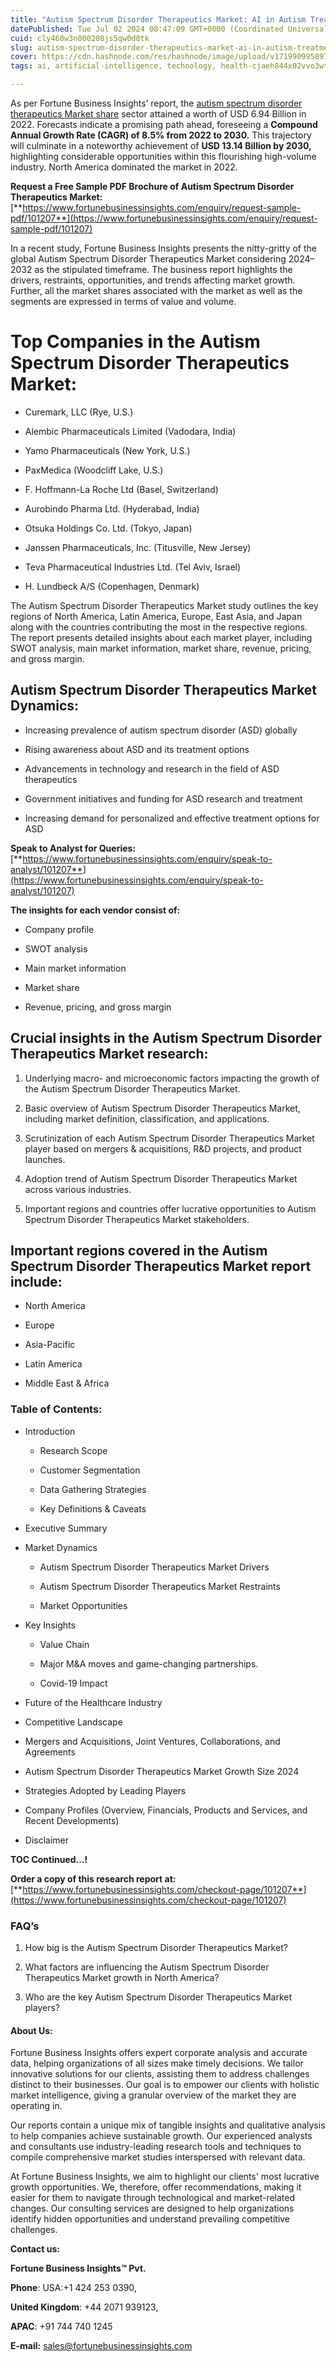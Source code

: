 ```yaml
---
title: "Autism Spectrum Disorder Therapeutics Market: AI in Autism Treatment"
datePublished: Tue Jul 02 2024 08:47:09 GMT+0000 (Coordinated Universal Time)
cuid: cly460w3n000208js5qw0d8tk
slug: autism-spectrum-disorder-therapeutics-market-ai-in-autism-treatment
cover: https://cdn.hashnode.com/res/hashnode/image/upload/v1719909958977/b89d20de-e693-413b-8c00-ca38cfc7eefa.png
tags: ai, artificial-intelligence, technology, health-cjaeh844x02vvo3wtj5r2s75q, healthcare

---
```


As per Fortune Business Insights’ report, the [autism spectrum disorder therapeutics Market share](https://www.fortunebusinessinsights.com/industry-reports/autism-spectrum-disorder-therapeutics-market-101207) sector attained a worth of USD 6.94 Billion in 2022. Forecasts indicate a promising path ahead, foreseeing a **Compound Annual Growth Rate (CAGR) of 8.5% from 2022 to 2030.** This trajectory will culminate in a noteworthy achievement of **USD 13.14 Billion by 2030,** highlighting considerable opportunities within this flourishing high-volume industry. North America dominated the market in 2022.

**Request a Free Sample PDF Brochure of Autism Spectrum Disorder Therapeutics Market:** [**https://www.fortunebusinessinsights.com/enquiry/request-sample-pdf/101207**](https://www.fortunebusinessinsights.com/enquiry/request-sample-pdf/101207)

In a recent study, Fortune Business Insights presents the nitty-gritty of the global Autism Spectrum Disorder Therapeutics Market considering 2024–2032 as the stipulated timeframe. The business report highlights the drivers, restraints, opportunities, and trends affecting market growth. Further, all the market shares associated with the market as well as the segments are expressed in terms of value and volume.

# **Top Companies in the Autism Spectrum Disorder Therapeutics Market:**

* Curemark, LLC (Rye, U.S.)
    
* Alembic Pharmaceuticals Limited (Vadodara, India)
    
* Yamo Pharmaceuticals (New York, U.S.)
    
* PaxMedica (Woodcliff Lake, U.S.)
    
* F. Hoffmann-La Roche Ltd (Basel, Switzerland)
    
* Aurobindo Pharma Ltd. (Hyderabad, India)
    
* Otsuka Holdings Co. Ltd. (Tokyo, Japan)
    
* Janssen Pharmaceuticals, Inc. (Titusville, New Jersey)
    
* Teva Pharmaceutical Industries Ltd. (Tel Aviv, Israel)
    
* H. Lundbeck A/S (Copenhagen, Denmark)
    

The Autism Spectrum Disorder Therapeutics Market study outlines the key regions of North America, Latin America, Europe, East Asia, and Japan along with the countries contributing the most in the respective regions. The report presents detailed insights about each market player, including SWOT analysis, main market information, market share, revenue, pricing, and gross margin.

## Autism Spectrum Disorder Therapeutics Market **Dynamics**:

* Increasing prevalence of autism spectrum disorder (ASD) globally
    
* Rising awareness about ASD and its treatment options
    
* Advancements in technology and research in the field of ASD therapeutics
    
* Government initiatives and funding for ASD research and treatment
    
* Increasing demand for personalized and effective treatment options for ASD
    

**Speak to Analyst for Queries:** [**https://www.fortunebusinessinsights.com/enquiry/speak-to-analyst/101207**](https://www.fortunebusinessinsights.com/enquiry/speak-to-analyst/101207)

**The insights for each vendor consist of:**

* Company profile
    
* SWOT analysis
    
* Main market information
    
* Market share
    
* Revenue, pricing, and gross margin
    

## **Crucial insights in the Autism Spectrum Disorder Therapeutics Market research:**

1. Underlying macro- and microeconomic factors impacting the growth of the Autism Spectrum Disorder Therapeutics Market.
    
2. Basic overview of Autism Spectrum Disorder Therapeutics Market, including market definition, classification, and applications.
    
3. Scrutinization of each Autism Spectrum Disorder Therapeutics Market player based on mergers & acquisitions, R&D projects, and product launches.
    
4. Adoption trend of Autism Spectrum Disorder Therapeutics Market across various industries.
    
5. Important regions and countries offer lucrative opportunities to Autism Spectrum Disorder Therapeutics Market stakeholders.
    

## **Important regions covered in the Autism Spectrum Disorder Therapeutics Market report include:**

* North America
    
* Europe
    
* Asia-Pacific
    
* Latin America
    
* Middle East & Africa
    

### **Table of Contents:**

* Introduction
    
    * Research Scope
        
    * Customer Segmentation
        
    * Data Gathering Strategies
        
    * Key Definitions & Caveats
        
* Executive Summary
    
* Market Dynamics
    
    * Autism Spectrum Disorder Therapeutics Market Drivers
        
    * Autism Spectrum Disorder Therapeutics Market Restraints
        
    * Market Opportunities
        
* Key Insights
    
    * Value Chain
        
    * Major M&A moves and game-changing partnerships.
        
    * Covid-19 Impact
        
* Future of the Healthcare Industry
    
* Competitive Landscape
    
* Mergers and Acquisitions, Joint Ventures, Collaborations, and Agreements
    
* Autism Spectrum Disorder Therapeutics Market Growth Size 2024
    
* Strategies Adopted by Leading Players
    
* Company Profiles (Overview, Financials, Products and Services, and Recent Developments)
    
* Disclaimer
    

**TOC Continued…!**

**Order a copy of this research report at:** [**https://www.fortunebusinessinsights.com/checkout-page/101207**](https://www.fortunebusinessinsights.com/checkout-page/101207)

### **FAQ’s**

1. How big is the Autism Spectrum Disorder Therapeutics Market?
    
2. What factors are influencing the Autism Spectrum Disorder Therapeutics Market growth in North America?
    
3. Who are the key Autism Spectrum Disorder Therapeutics Market players?
    

#### **About Us:**

Fortune Business Insights offers expert corporate analysis and accurate data, helping organizations of all sizes make timely decisions. We tailor innovative solutions for our clients, assisting them to address challenges distinct to their businesses. Our goal is to empower our clients with holistic market intelligence, giving a granular overview of the market they are operating in.

Our reports contain a unique mix of tangible insights and qualitative analysis to help companies achieve sustainable growth. Our experienced analysts and consultants use industry-leading research tools and techniques to compile comprehensive market studies interspersed with relevant data.

At Fortune Business Insights, we aim to highlight our clients' most lucrative growth opportunities. We, therefore, offer recommendations, making it easier for them to navigate through technological and market-related changes. Our consulting services are designed to help organizations identify hidden opportunities and understand prevailing competitive challenges.

**Contact us:**

**Fortune Business Insights™ Pvt.**

**Phone**: USA:+1 424 253 0390,

**United Kingdom**: +44 2071 939123,

**APAC**: +91 744 740 1245

**E-mail:** [sales@fortunebusinessinsights.com](mailto:sales@fortunebusinessinsights.com)